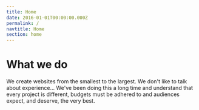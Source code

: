 ```yaml
---
title: Home
date: 2016-01-01T00:00:00.000Z
permalink: /
navtitle: Home
section: home
---
```

# What we do

We create websites from the smallest to the largest. We don't like to talk about experience... We've been doing this a long time and understand that every project is different, budgets must be adhered to and audiences expect, and deserve, the very best.



